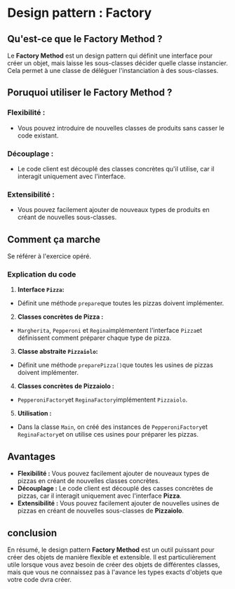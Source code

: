 # Design pattern : Factory

## Qu'est-ce que le Factory Method ?

Le **Factory Method** est un design pattern qui définit une interface pour créer un objet, mais laisse les sous-classes décider quelle classe instancier. Cela permet à une classe de déléguer l'instanciation à des sous-classes.

## Poruquoi utiliser le Factory Method ?

### Flexibilité :
- Vous pouvez introduire de nouvelles classes de produits sans casser le code existant.

### Découplage :
- Le code client est découplé des classes  concrètes qu'il utilise, car il interagit uniquement avec l'interface.

### Extensibilité :
- Vous pouvez facilement ajouter de nouveaux types de produits en créant de nouvelles sous-classes.

## Comment ça marche

Se référer à l'exercice opéré.

### Explication du code

1. **Interface `Pizza`:**
- Définit une méthode `prepare`que toutes les pizzas doivent implémenter.

2. **Classes concrètes de Pizza :**
- `Margherita`, `Pepperoni` et `Regina`implémentent l'interface `Pizza`et définissent comment préparer chaque type de pizza.

3. **Classe abstraite `Pizzaiolo`:**
- Définit une méthode `preparePizza()`que toutes les usines de pizzas doivent implémenter.

4. **Classes concrètes de Pizzaiolo :**
- `PepperoniFactory`et `ReginaFactory`implémentent `Pizzaiolo`.

5. **Utilisation :**
- Dans la classe `Main`, on créé des instances de `PepperoniFactory`et `ReginaFactory`et on utilise ces usines pour préparer les pizzas.

## Avantages

- **Flexibilité :** Vous pouvez facilement ajouter de nouveaux types de pizzas en créant de nouvelles classes concrètes.
- **Découplage :** Le code client est découplé des casses concrètes de pizzas, car il interagit uniquement avec l'interface **Pizza**.
- **Extensibilité :** Vous pouvez facilement ajouter de nouvelles usines de pizzas en créant de nouvelles sous-classes de **Pizzaiolo**.

## conclusion

En résumé, le design pattern **Factory Method** est un outil puissant pour créer des objets de manière flexible et extensible. Il est particulièrement utile lorsque vous avez besoin de créer des objets de différentes classes, mais que vous ne connaissez pas à l'avance les types exacts d'objets que votre code dvra créer.